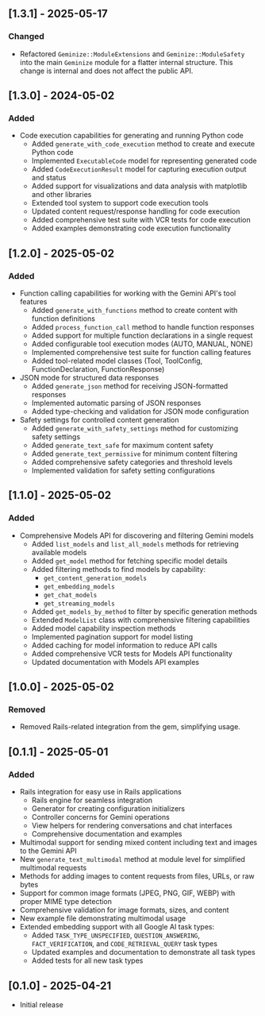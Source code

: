 ## [1.3.1] - 2025-05-17

### Changed

- Refactored `Geminize::ModuleExtensions` and `Geminize::ModuleSafety` into the main `Geminize` module for a flatter internal structure. This change is internal and does not affect the public API.

## [1.3.0] - 2024-05-02

### Added

- Code execution capabilities for generating and running Python code
  - Added `generate_with_code_execution` method to create and execute Python code
  - Implemented `ExecutableCode` model for representing generated code
  - Added `CodeExecutionResult` model for capturing execution output and status
  - Added support for visualizations and data analysis with matplotlib and other libraries
  - Extended tool system to support code execution tools
  - Updated content request/response handling for code execution
  - Added comprehensive test suite with VCR tests for code execution
  - Added examples demonstrating code execution functionality

## [1.2.0] - 2025-05-02

### Added

- Function calling capabilities for working with the Gemini API's tool features
  - Added `generate_with_functions` method to create content with function definitions
  - Added `process_function_call` method to handle function responses
  - Added support for multiple function declarations in a single request
  - Added configurable tool execution modes (AUTO, MANUAL, NONE)
  - Implemented comprehensive test suite for function calling features
  - Added tool-related model classes (Tool, ToolConfig, FunctionDeclaration, FunctionResponse)
- JSON mode for structured data responses
  - Added `generate_json` method for receiving JSON-formatted responses
  - Implemented automatic parsing of JSON responses
  - Added type-checking and validation for JSON mode configuration
- Safety settings for controlled content generation
  - Added `generate_with_safety_settings` method for customizing safety settings
  - Added `generate_text_safe` for maximum content safety
  - Added `generate_text_permissive` for minimum content filtering
  - Added comprehensive safety categories and threshold levels
  - Implemented validation for safety setting configurations

## [1.1.0] - 2025-05-02

### Added

- Comprehensive Models API for discovering and filtering Gemini models
  - Added `list_models` and `list_all_models` methods for retrieving available models
  - Added `get_model` method for fetching specific model details
  - Added filtering methods to find models by capability:
    - `get_content_generation_models`
    - `get_embedding_models`
    - `get_chat_models`
    - `get_streaming_models`
  - Added `get_models_by_method` to filter by specific generation methods
  - Extended `ModelList` class with comprehensive filtering capabilities
  - Added model capability inspection methods
  - Implemented pagination support for model listing
  - Added caching for model information to reduce API calls
  - Added comprehensive VCR tests for Models API functionality
  - Updated documentation with Models API examples

## [1.0.0] - 2025-05-02

### Removed

- Removed Rails-related integration from the gem, simplifying usage.

## [0.1.1] - 2025-05-01

### Added

- Rails integration for easy use in Rails applications
  - Rails engine for seamless integration
  - Generator for creating configuration initializers
  - Controller concerns for Gemini operations
  - View helpers for rendering conversations and chat interfaces
  - Comprehensive documentation and examples
- Multimodal support for sending mixed content including text and images to the Gemini API
- New `generate_text_multimodal` method at module level for simplified multimodal requests
- Methods for adding images to content requests from files, URLs, or raw bytes
- Support for common image formats (JPEG, PNG, GIF, WEBP) with proper MIME type detection
- Comprehensive validation for image formats, sizes, and content
- New example file demonstrating multimodal usage
- Extended embedding support with all Google AI task types:
  - Added `TASK_TYPE_UNSPECIFIED`, `QUESTION_ANSWERING`, `FACT_VERIFICATION`, and `CODE_RETRIEVAL_QUERY` task types
  - Updated examples and documentation to demonstrate all task types
  - Added tests for all new task types

## [0.1.0] - 2025-04-21

- Initial release
